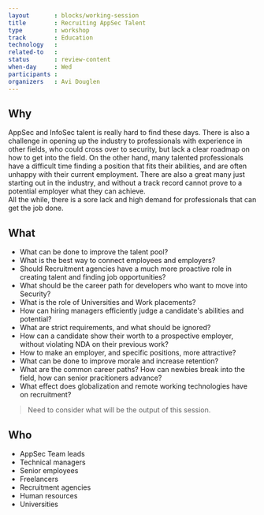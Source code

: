 ```yaml
---
layout       : blocks/working-session
title        : Recruiting AppSec Talent
type         : workshop
track        : Education
technology   :
related-to   :
status       : review-content
when-day     : Wed
participants : 
organizers   : Avi Douglen
---
```


## Why

AppSec and InfoSec talent is really hard to find these days. There is also a challenge in opening up the industry to
professionals with experience in other fields, who could cross over to security, but lack a clear roadmap on how to get into the field. 
On the other hand, many talented professionals have a difficult time finding a position that fits their abilities, and are often unhappy with their current employment. There are also a great many just starting out in the industry, and without a track record cannot prove to a potential employer what they can achieve.   
All the while, there is a sore lack and high demand for professionals that can get the job done. 

## What

 - What can be done to improve the talent pool?
 - What is the best way to connect employees and employers?
 - Should Recruitment agencies have a much more proactive role in creating talent and finding job opportunities?
 - What should be the career path for developers who want to move into Security?
 - What is the role of Universities and Work placements?
 - How can hiring managers efficiently judge a candidate's abilities and potential? 
 - What are strict requirements, and what should be ignored? 
 - How can a candidate show their worth to a prospective employer, without violating NDA on their previous work?
 - How to make an employer, and specific positions, more attractive? 
 - What can be done to improve morale and increase retention? 
 - What are the common career paths? How can newbies break into the field, how can senior pracitioners advance? 
 - What effect does globalization and remote working technologies have on recruitment? 
 
> Need to consider what will be the output of this session. 

## Who

 - AppSec Team leads
 - Technical managers
 - Senior employees 
 - Freelancers
 - Recruitment agencies
 - Human resources
 - Universities
